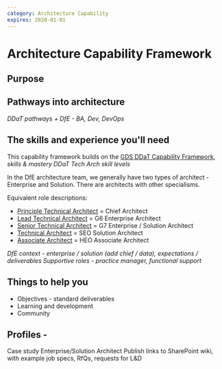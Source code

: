 ```yaml
---
category: Architecture Capability
expires: 2020-01-01
---
```


# Architecture Capability Framework

## Purpose


## Pathways into architecture
*DDaT pathways + DfE - BA, Dev, DevOps*

## The skills and experience you'll need
This capability framework builds on the [GDS DDaT Capability Framework](https://www.gov.uk/government/collections/digital-data-and-technology-profession-capability-framework),
*skills & mastery
DDaT Tech Arch skill levels*

In the DfE architecture team, we generally have two types of architect - Enterprise and Solution.
There are architects with other specialisms.

Equivalent role descriptions:
  * [Principle Technical Architect](https://www.gov.uk/government/publications/principal-technical-architect-skills-they-need/principal-technical-architect-skills-they-need) = Chief Architect
  * [Lead Technical Architect](https://www.gov.uk/government/publications/lead-technical-architect-skills-they-need/lead-technical-architect-skills-they-need) = G6 Enterprise Architect
  * [Senior Technical Architect](https://www.gov.uk/government/publications/senior-technical-architect-skills-they-need/senior-technical-architect-skills-they-need) = G7 Enterprise / Solution Architect
  * [Technical Architect](https://www.gov.uk/government/publications/technical-architect-skills-they-need/technical-architect-skills-they-need) = SEO Solution Architect
  * [Associate Architect](https://www.gov.uk/government/publications/associate-technical-architect-skills-they-need/associate-technical-architect-skills-they-need) = HEO Associate Architect

*DfE context - enterprise / solution (add chief / data), expectations / deliverables
Supportive roles - practice manager, functional support*

## Things to help you
- Objectives - standard deliverables
- Learning and development
- Community

## Profiles -
Case study Enterprise/Solution Architect
Publish links to SharePoint wiki, with example job specs, RfQs, requests for L&D
